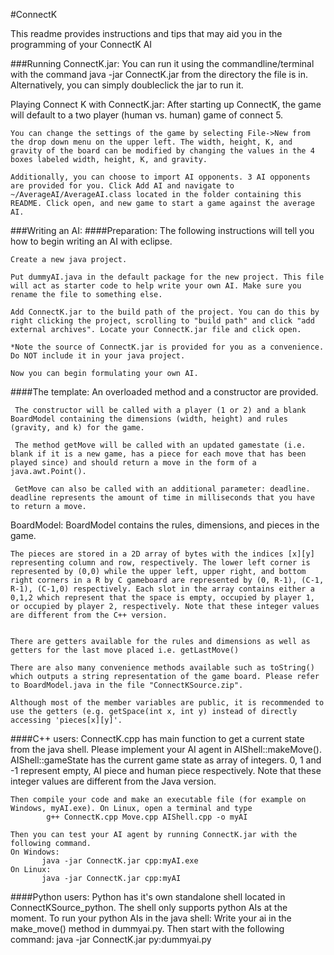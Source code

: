 #ConnectK

This readme provides instructions and tips that may aid you in the programming of your ConnectK AI

###Running ConnectK.jar:
	You can run it using the commandline/terminal with the command java -jar ConnectK.jar from the directory the file is in.
	Alternatively, you can simply doubleclick the jar to run it.
	
Playing Connect K with ConnectK.jar:
	After starting up ConnectK, the game will default to a two player (human vs. human) game of connect 5.

	You can change the settings of the game by selecting File->New from the drop down menu on the upper left. The width, height, K, and gravity of the board can be modified by changing the values in the 4 boxes labeled width, height, K, and gravity. 
	
	Additionally, you can choose to import AI opponents. 3 AI opponents are provided for you. Click Add AI and navigate to ~/AverageAI/AverageAI.class located in the folder containing this README. Click open, and new game to start a game against the average AI. 

###Writing an AI:
####Preparation: 
	The following instructions will tell you how to begin writing an AI with eclipse. 
	
	Create a new java project.
	
	Put dummyAI.java in the default package for the new project. This file will act as starter code to help write your own AI. Make sure you rename the file to something else. 

	Add ConnectK.jar to the build path of the project. You can do this by right clicking the project, scrolling to "build path" and click "add external archives". Locate your ConnectK.jar file and click open. 
	
	*Note the source of ConnectK.jar is provided for you as a convenience. Do NOT include it in your java project. 
	
	Now you can begin formulating your own AI. 

####The template:
	 An overloaded method and a constructor are provided. 
	 
	 The constructor will be called with a player (1 or 2) and a blank BoardModel containing the dimensions (width, height) and rules (gravity, and k) for the game. 
	 
	 The method getMove will be called with an updated gamestate (i.e. blank if it is a new game, has a piece for each move that has been played since) and should return a move in the form of a java.awt.Point(). 
	 
	 GetMove can also be called with an additional parameter: deadline. deadline represents the amount of time in milliseconds that you have to return a move. 

BoardModel: 
	BoardModel contains the rules, dimensions, and pieces in the game. 
	
	The pieces are stored in a 2D array of bytes with the indices [x][y] representing column and row, respectively. The lower left corner is represented by (0,0) while the upper left, upper right, and bottom right corners in a R by C gameboard are represented by (0, R-1), (C-1, R-1), (C-1,0) respectively. Each slot in the array contains either a 0,1,2 which represent that the space is empty, occupied by player 1, or occupied by player 2, respectively. Note that these integer values are different from the C++ version.
	
	
	There are getters available for the rules and dimensions as well as getters for the last move placed i.e. getLastMove()
	
	There are also many convenience methods available such as toString() which outputs a string representation of the game board. Please refer to BoardModel.java in the file "ConnectKSource.zip".	
	
	Although most of the member variables are public, it is recommended to use the getters (e.g. getSpace(int x, int y) instead of directly accessing 'pieces[x][y]'. 

####C++ users:
	ConnectK.cpp has main function to get a current state from the java shell. Please implement your AI agent in AIShell::makeMove(). AIShell::gameState has the current game state as array of integers. 0, 1 and -1 represent empty, AI piece and human piece respectively. Note that these integer values are different from the Java version.

	Then compile your code and make an executable file (for example on Windows, myAI.exe). On Linux, open a terminal and type
			g++ ConnectK.cpp Move.cpp AIShell.cpp -o myAI

	Then you can test your AI agent by running ConnectK.jar with the following command.
	On Windows:
		   java -jar ConnectK.jar cpp:myAI.exe
	On Linux:
		   java -jar ConnectK.jar cpp:myAI
####Python users:
	Python has it's own standalone shell located in ConnectKSource_python. The shell only supports python AIs at the moment. To run your python AIs in the java shell:
	Write your ai in the make_move() method in dummyai.py.
	Then start with the following command:
		java -jar ConnectK.jar py:dummyai.py

